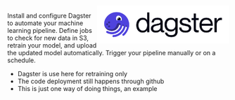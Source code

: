 
<img src="../../media/dagster-logo-name.png" style="width: 300px" align="right">

Install and configure Dagster to automate your machine learning pipeline. Define jobs to check for new data in S3, retrain your model, and upload the updated model automatically. Trigger your pipeline manually or on a schedule.

- Dagster is use here for retraining only
- The code deployment still happens through github
- This is just one way of doing things, an example
